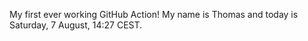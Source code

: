 My first ever working GitHub Action!
My name is Thomas and today is Saturday, 7 August, 14:27 CEST. 
